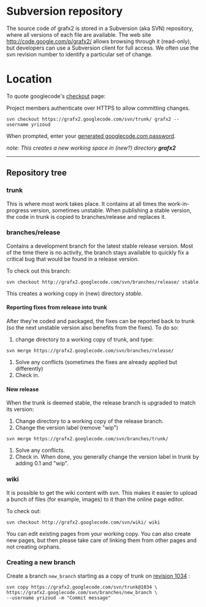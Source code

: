 # Subversion repository #
The source code of grafx2 is stored in a Subversion (aka SVN) repository, where all versions of each file are available. The web site http://code.google.com/p/grafx2/ allows browsing through it (read-only), but developers can use a Subversion client for full access.
We often use the svn revision number to identify a particular set of change.

# Location #

To quote googlecode's [checkout](http://code.google.com/p/grafx2/source/checkout) page:

Project members authenticate over HTTPS to allow committing changes.

```
svn checkout https://grafx2.googlecode.com/svn/trunk/ grafx2 --username yrizoud
```

When prompted, enter your [generated googlecode.com password](http://code.google.com/hosting/settings).

_note: This creates a new working space in (new?) directory **grafx2**_



---


## Repository tree ##
### trunk ###
This is where most work takes place. It contains at all times the work-in-progress version, sometimes unstable. When publishing a stable version, the code in trunk is copied to branches/release and replaces it.

### branches/release ###
Contains a development branch for the latest stable release version. Most of the time there is no activity, the branch stays available to quickly fix a critical bug that would be found in a release version.

To check out this branch:
```
svn checkout http://grafx2.googlecode.com/svn/branches/release/ stable
```
This creates a working copy in (new) directory _stable_.

#### Reporting fixes from release into trunk ####
After they're coded and packaged, the fixes can be reported back to trunk (so the next unstable version also benefits from the fixes). To do so:
  1. change directory to a working copy of trunk, and type:
```
svn merge https://grafx2.googlecode.com/svn/branches/release/
```
  1. Solve any conflicts (sometimes the fixes are already applied but differently)
  1. Check in.

#### New release ####
When the trunk is deemed stable, the release branch is upgraded to match its version:
  1. Change directory to a working copy of the release branch.
  1. Change the version label (remove "wip")
```
svn merge https://grafx2.googlecode.com/svn/branches/trunk/
```
  1. Solve any conflicts.
  1. Check in.
When done, you generally change the version label in trunk by adding 0.1 and "wip".
### wiki ###
It is possible to get the wiki content with svn. This makes it easier to upload a bunch of files (for example, images) to it than the online page editor.

To check out:
```
svn checkout http://grafx2.googlecode.com/svn/wiki/ wiki
```

You can edit existing pages from your working copy. You can also create new pages, but then please take care of linking them from other pages and not creating orphans.

### Creating a new branch ###
Create a branch `new_branch` starting as a copy of trunk on [revision 1034](https://code.google.com/p/grafx2/source/detail?r=1034) :

```
svn copy https://grafx2.googlecode.com/svn/trunk@1034 \
https://grafx2.googlecode.com/svn/branches/new_branch \
--username yrizoud -m "Commit message"
```